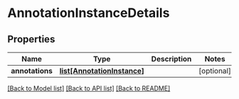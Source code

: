 # AnnotationInstanceDetails

## Properties
Name | Type | Description | Notes
------------ | ------------- | ------------- | -------------
**annotations** | [**list[AnnotationInstance]**](AnnotationInstance.md) |  | [optional] 

[[Back to Model list]](../README.md#documentation-for-models) [[Back to API list]](../README.md#documentation-for-api-endpoints) [[Back to README]](../README.md)

